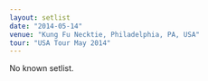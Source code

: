 ```yaml
---
layout: setlist
date: "2014-05-14"
venue: "Kung Fu Necktie, Philadelphia, PA, USA"
tour: "USA Tour May 2014"
---
```


No known setlist.
